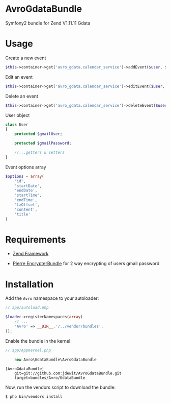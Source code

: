AvroGdataBundle
====================
Symfony2 bundle for Zend V1.11.11 Gdata

Usage
=====
Create a new event

``` php
$this->container->get('avro_gdata.calendar_service')->addEvent($user, $options);
```

Edit an event

``` php
$this->container->get('avro_gdata.calendar_service')->editEvent($user, $options);
```

Delete an event

``` php
$this->container->get('avro_gdata.calendar_service')->deleteEvent($user, $options);
```

User object

``` php
class User 
{
    protected $gmailUser;

    protected $gmailPassword;

    //...getters & setters
}
```

Event options array
``` php
$options = array(
    'id', 
    'startDate',
    'endDate',
    'startTime',
    'endTime',
    'tzOffset',
    'content',
    'title'
)
```

Requirements
============
- <a href="http://framework.zend.com/">Zend Framework</a>

- <a href="https://github.com/pierrre/PierrreEncrypterBundle">Pierre EncrypterBundle</a> for 2 way encrypting of users gmail password

Installation
============

Add the `Avro` namespace to your autoloader:

``` php
// app/autoload.php

$loader->registerNamespaces(array(
    // ...
    'Avro' => __DIR__.'/../vendor/bundles',
));
```

Enable the bundle in the kernel:

``` php
// app/AppKernel.php

    new Avro\GdataBundle\AvroGdataBundle
```

```
[AvroGdataBundle]
    git=git://github.com:jdewit/AvroGdataBundle.git
    target=bundles/Avro/GdataBundle
```

Now, run the vendors script to download the bundle:

``` bash
$ php bin/vendors install
```

